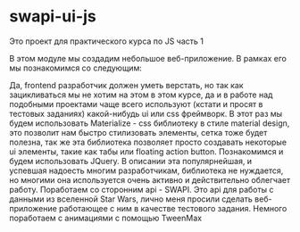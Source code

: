 # swapi-ui-js
Это проект для практического курса по JS часть 1

В этом модуле мы создадим небольшое веб-приложение. В рамках его мы познакомимся со следующим:

Да, frontend разработчик должен уметь верстать, но так как зацикливаться мы не хотим на этом в этом курсе, да и в работе над подобными проектами чаще всего используют (кстати и просят в тестовых заданиях) какой-нибудь ui или css фреймворк. В этот раз мы будем использовать Materialize - css библиотеку в стиле material design, это позволит нам быстро стилизовать элементы, сетка тоже будет полезна, так же эта библиотека позволяет просто создавать некоторые ui элементы, такие как табы или floating action button.
Познакомимся и будем использовать JQuery. В описании эта популярнейшая, и успевшая надоесть многим разработчикам, библиотека не нуждается, но многими она используется очень активно и действительно облегчает работу.
Поработаем со сторонним api - SWAPI. Это api для работы с данными из вселенной Star Wars, лично меня просили сделать веб-приложение работающее с ним в качестве тестового задания.
Немного поработаем с анимациями с помощью TweenMax
